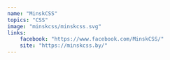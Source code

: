 ```yaml
---
name: "MinskCSS"
topics: "CSS"
image: "minskcss/minskcss.svg"
links: 
    facebook: "https://www.facebook.com/MinskCSS/"
    site: "https://minskcss.by/"
---
```

